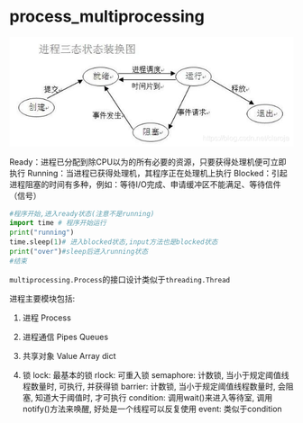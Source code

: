 # process_multiprocessing




![](./python_process_multiprocessing/1.png)

Ready：进程已分配到除CPU以为的所有必要的资源，只要获得处理机便可立即执行
Running：当进程已获得处理机，其程序正在处理机上执行
Blocked：引起进程阻塞的时间有多种，例如：等待I/O完成、申请缓冲区不能满足、等待信件（信号）

```python
#程序开始,进入ready状态(注意不是running)
import time # 程序开始运行
print("running")
time.sleep(1)# 进入blocked状态,input方法也是blocked状态
print("over")#sleep后进入running状态
#结束
```

`multiprocessing.Process`的接口设计类似于`threading.Thread`

进程主要模块包括:

1. 进程
Process

2. 进程通信
Pipes
Queues

3. 共享对象
Value
Array
dict

4. 锁
lock: 最基本的锁
rlock: 可重入锁
semaphore: 计数锁, 当小于规定阈值线程数量时, 可执行, 并获得锁
barrier: 计数锁, 当小于规定阈值线程数量时, 会阻塞, 知道大于阈值时, 才可执行
condition: 调用wait()来进入等待室, 调用notify()方法来唤醒, 好处是一个线程可以反复使用
event: 类似于condition
